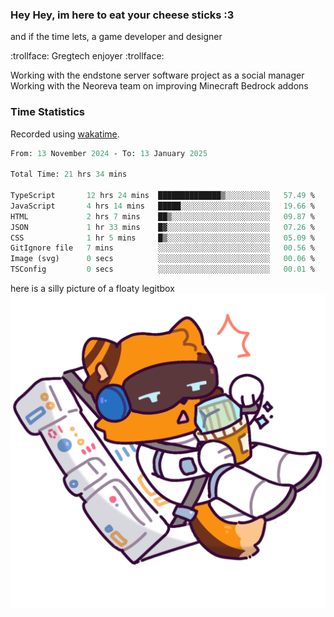 ### Hey Hey, im here to eat your cheese sticks :3
and if the time lets, a game developer and designer

:trollface: Gregtech enjoyer :trollface:

Working with the endstone server software project as a social manager<br>
Working with the Neoreva team on improving Minecraft Bedrock addons

### Time Statistics
Recorded using [wakatime](https://wakatime.com).

<!--START_SECTION:waka-->

```ocaml
From: 13 November 2024 - To: 13 January 2025

Total Time: 21 hrs 34 mins

TypeScript       12 hrs 24 mins  ██████████████▒░░░░░░░░░░   57.49 %
JavaScript       4 hrs 14 mins   █████░░░░░░░░░░░░░░░░░░░░   19.66 %
HTML             2 hrs 7 mins    ██▒░░░░░░░░░░░░░░░░░░░░░░   09.87 %
JSON             1 hr 33 mins    █▓░░░░░░░░░░░░░░░░░░░░░░░   07.26 %
CSS              1 hr 5 mins     █▒░░░░░░░░░░░░░░░░░░░░░░░   05.09 %
GitIgnore file   7 mins          ░░░░░░░░░░░░░░░░░░░░░░░░░   00.56 %
Image (svg)      0 secs          ░░░░░░░░░░░░░░░░░░░░░░░░░   00.06 %
TSConfig         0 secs          ░░░░░░░░░░░░░░░░░░░░░░░░░   00.01 %
```

<!--END_SECTION:waka-->

here is a silly picture of a floaty legitbox
![Silly legitbox](goobernoback_lower.png)

